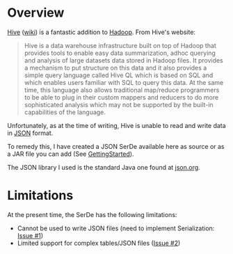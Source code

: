 # Overview #

[Hive](http://hadoop.apache.org/hive/) ([wiki](http://wiki.apache.org/hadoop/Hive)) is a fantastic addition to [Hadoop](http://hadoop.apache.org/). From Hive's website:

> Hive is a data warehouse infrastructure built on top of Hadoop that provides tools to
> enable easy data summarization, adhoc querying and analysis of large datasets data stored
> in Hadoop files. It provides a mechanism to put structure on this data and it also
> provides a simple query language called Hive QL which is based on SQL and which enables
> users familiar with SQL to query this data. At the same time, this language also allows
> traditional map/reduce programmers to be able to plug in their custom mappers and
> reducers to do more sophisticated analysis which may not be supported by the built-in
> capabilities of the language.

Unfortunately, as at the time of writing, Hive is unable to read and write data in [JSON](http://www.json.org/) format.

To remedy this, I have created a JSON SerDe available here as source or as a JAR file you can add (See [GettingStarted](GettingStarted.md)).

The JSON library I used is the standard Java one found at [json.org](http://www.json.org/java/index.html).

# Limitations #

At the present time, the SerDe has the following limitations:
  * Cannot be used to write JSON files (need to implement Serialization: [Issue #1](https://code.google.com/p/hive-json-serde/issues/detail?id=#1))
  * Limited support for complex tables/JSON files ([Issue #2](https://code.google.com/p/hive-json-serde/issues/detail?id=#2))
